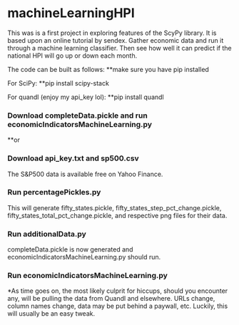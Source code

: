 # machineLearningHPI
This was is a first project in exploring features of the ScyPy library. It is based upon an online tutorial by sendex.
Gather economic data and run it through a machine learning classifier.
Then see how well it can predict if the national HPI will go up or down each month.

The code can be built as follows:
**make sure you have pip installed

For SciPy:
**pip install scipy-stack

For quandl (enjoy my api_key lol):
**pip install quandl

### Download completeData.pickle and run economicIndicatorsMachineLearning.py

**or

### Download api_key.txt and sp500.csv
The S&P500 data is available free on Yahoo Finance.

### Run percentagePickles.py 
This will generate fifty_states.pickle, fifty_states_step_pct_change.pickle, fifty_states_total_pct_change.pickle, and respective png files for their data.

### Run additionalData.py
completeData.pickle is now generated and economicIndicatorsMachineLearning.py should run.

### Run economicIndicatorsMachineLearning.py

*As time goes on, the most likely culprit for hiccups, should you encounter any, will be pulling the data from Quandl and elsewhere. URLs change, column names change, data may be put behind a paywall, etc. Luckily, this will usually be an easy tweak.





